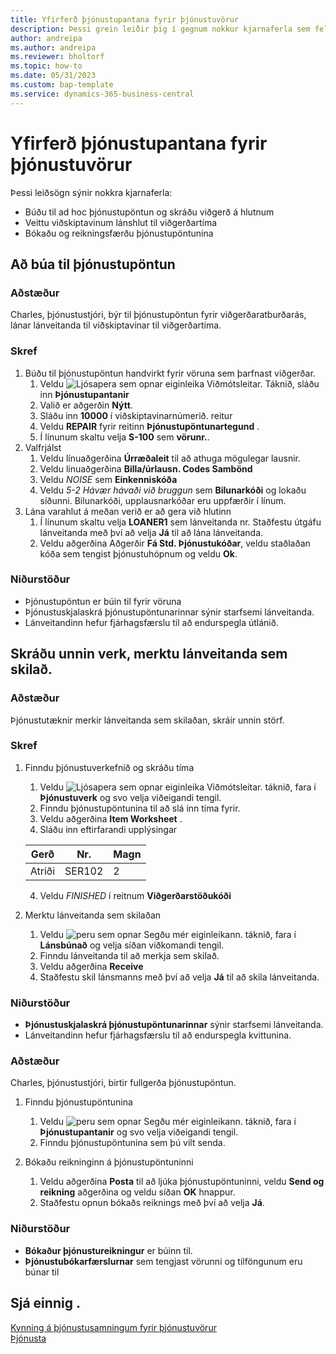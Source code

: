 ```yaml
---
title: Yfirferð þjónustupantana fyrir þjónustuvörur
description: Þessi grein leiðir þig í gegnum nokkur kjarnaferla sem fela í sér þjónustupantanir og vörur.
author: andreipa
ms.author: andreipa
ms.reviewer: bholtorf
ms.topic: how-to
ms.date: 05/31/2023
ms.custom: bap-template
ms.service: dynamics-365-business-central
---
```


# Yfirferð þjónustupantana fyrir þjónustuvörur

Þessi leiðsögn sýnir nokkra kjarnaferla:

- Búðu til ad hoc þjónustupöntun og skráðu viðgerð á hlutnum
- Veittu viðskiptavinum lánshlut til viðgerðartíma
- Bókaðu og reikningsfærðu þjónustupöntunina
    
## Að búa til þjónustupöntun

### Aðstæður  

Charles, þjónustustjóri, býr til þjónustupöntun fyrir viðgerðaratburðarás, lánar lánveitanda til viðskiptavinar til viðgerðartíma.

### Skref

1. Búðu til þjónustupöntun handvirkt fyrir vöruna sem þarfnast viðgerðar.
   1. Veldu ![Ljósapera sem opnar eiginleika Viðmótsleitar.](../../media/ui-search/search_small.png "Segðu mér hvað þú vilt gera") Táknið, sláðu inn **Þjónustupantanir**
   2. Valið er aðgerðin **Nýtt**.
   3. Sláðu inn **10000** í viðskiptavinarnúmerið. reitur
   4. Veldu **REPAIR** fyrir reitinn **Þjónustupöntunartegund** .
   5. Í línunum skaltu velja **S-100** sem **vörunr.**.
2. Valfrjálst
   1. Veldu línuaðgerðina **Úrræðaleit** til að athuga mögulegar lausnir.
   2. Veldu línuaðgerðina **Billa/úrlausn. Codes Sambönd**
   3. Veldu *NOISE* sem **Einkenniskóða**
   4. Veldu *5-2 Hávær hávaði við bruggun* sem **Bilunarkóði** og lokaðu síðunni. Bilunarkóði, upplausnarkóðar eru uppfærðir í línum.
3. Lána varahlut á meðan verið er að gera við hlutinn
   1. Í línunum skaltu velja **LOANER1** sem lánveitanda nr. Staðfestu útgáfu lánveitanda með því að velja **Já** til að lána lánveitanda. 
   2. Veldu aðgerðina Aðgerðir **Fá Std. Þjónustukóðar**, veldu staðlaðan kóða sem tengist þjónustuhópnum og veldu **Ok**.
   
### Niðurstöður

- Þjónustupöntun er búin til fyrir vöruna
- Þjónustuskjalaskrá þjónustupöntunarinnar sýnir starfsemi lánveitanda.
- Lánveitandinn hefur fjárhagsfærslu til að endurspegla útlánið.
   

## Skráðu unnin verk, merktu lánveitanda sem skilað.

### Aðstæður  

Þjónustutæknir merkir lánveitanda sem skilaðan, skráir unnin störf.

### Skref

1. Finndu þjónustuverkefnið og skráðu tíma 
   1. Veldu ![Ljósapera sem opnar eiginleika Viðmótsleitar.](../../media/ui-search/search_small.png "Segðu mér hvað þú vilt gera") táknið, fara í **Þjónustuverk** og svo velja viðeigandi tengil.
   2. Finndu þjónustupöntunina til að slá inn tíma fyrir.
   3. Veldu aðgerðina **Item Worksheet** .
   4. Sláðu inn eftirfarandi upplýsingar

    |Gerð|Nr.|Magn|
    |----|---|--------|  
    |Atriði|SER102|2|

   4. Veldu *FINISHED* í reitnum **Viðgerðarstöðukóði** 
    
2. Merktu lánveitanda sem skilaðan
   1. Veldu ![peru sem opnar Segðu mér eiginleikann.](../../media/ui-search/search_small.png "Segðu mér hvað þú vilt gera") táknið, fara í **Lánsbúnað** og velja síðan viðkomandi tengil.
   2. Finndu lánveitanda til að merkja sem skilað.
   3. Veldu aðgerðina **Receive**  
   4. Staðfestu skil lánsmanns með því að velja **Já** til að skila lánveitanda.
      
### Niðurstöður

-  **Þjónustuskjalaskrá þjónustupöntunarinnar**  sýnir starfsemi lánveitanda.
- Lánveitandinn hefur fjárhagsfærslu til að endurspegla kvittunina.


### Aðstæður  

Charles, þjónustustjóri, birtir fullgerða þjónustupöntun.

1. Finndu þjónustupöntunina 
   1. Veldu ![peru sem opnar Segðu mér eiginleikann.](../../media/ui-search/search_small.png "Segðu mér hvað þú vilt gera") táknið, fara í **Þjónustupantanir** og svo velja viðeigandi tengil.
   2. Finndu þjónustupöntunina sem þú vilt senda.

2. Bókaðu reikninginn á þjónustupöntuninni
   1. Veldu aðgerðina **Posta** til að ljúka þjónustupöntuninni, veldu **Send og reikning** aðgerðina og veldu síðan  **OK** hnappur.
   2. Staðfestu opnun bókaðs reiknings með því að velja **Já**. 
### Niðurstöður

-  **Bókaður þjónustureikningur** er búinn til.
-  **Þjónustubókarfærslurnar** sem tengjast vörunni og tilföngunum eru búnar til

## Sjá einnig .
[Kynning á þjónustusamningum fyrir þjónustuvörur](service-contract-flow.md)  
[Þjónusta](../../service-service.md)

